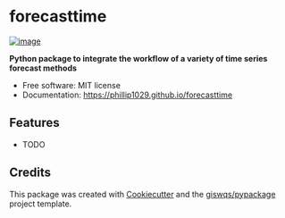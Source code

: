 # forecasttime


[![image](https://img.shields.io/pypi/v/forecasttime.svg)](https://pypi.python.org/pypi/forecasttime)


**Python package to integrate the workflow of a variety of time series forecast methods**


-   Free software: MIT license
-   Documentation: https://phillip1029.github.io/forecasttime
    

## Features

-   TODO

## Credits

This package was created with [Cookiecutter](https://github.com/cookiecutter/cookiecutter) and the [giswqs/pypackage](https://github.com/giswqs/pypackage) project template.
